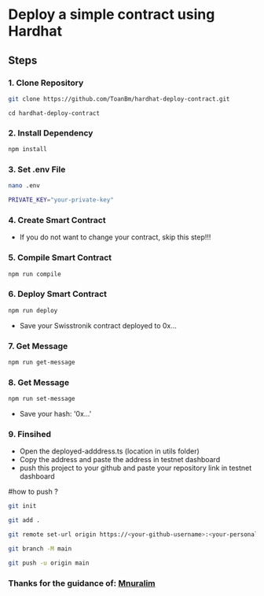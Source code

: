 # Deploy a simple contract using Hardhat

## Steps

### 1. Clone Repository

```bash
git clone https://github.com/ToanBm/hardhat-deploy-contract.git
```

```
cd hardhat-deploy-contract
```

### 2. Install Dependency

```bash
npm install
```

### 3. Set .env File

```bash
nano .env
```

```bash
PRIVATE_KEY="your-private-key"
```

### 4. Create Smart Contract

- If you do not want to change your contract, skip this step!!!

### 5. Compile Smart Contract

```bash
npm run compile
```

### 6. Deploy Smart Contract

```bash
npm run deploy
```
- Save your Swisstronik contract deployed to 0x...

### 7. Get Message

```bash
npm run get-message
```

### 8. Get Message

```bash
npm run set-message
```
- Save your hash: '0x...'

### 9. Finsihed

- Open the deployed-adddress.ts (location in utils folder)
- Copy the address and paste the address in testnet dashboard
- push this project to your github and paste your repository link in testnet dashboard

 #how to push ? 
```bash
git init
```
```bash
git add .
```
```bash
git remote set-url origin https://<your-github-username>:<your-personal-access-tokens>@github.com/<your-github-username>/<your-repo-folder-name>.git
```
```bash
git branch -M main
```
```bash
git push -u origin main
```

### Thanks for the guidance of: [Mnuralim](https://github.com/Mnuralim)

